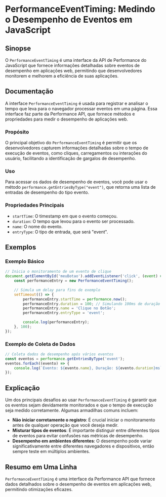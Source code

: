 <!--
Meta Description: # PerformanceEventTiming: Medindo o Desempenho de Eventos em JavaScript ## Sinopse O `PerformanceEventTiming` é uma interface da API de Performance do...
Meta Keywords: que, eventos, desempenho, evento, performanceeventtiming
-->

# PerformanceEventTiming: Medindo o Desempenho de Eventos em JavaScript

## Sinopse
O `PerformanceEventTiming` é uma interface da API de Performance do JavaScript que fornece informações detalhadas sobre eventos de desempenho em aplicações web, permitindo que desenvolvedores monitorem e melhorem a eficiência de suas aplicações.

## Documentação
A interface `PerformanceEventTiming` é usada para registrar e analisar o tempo que leva para o navegador processar eventos em uma página. Essa interface faz parte da Performance API, que fornece métodos e propriedades para medir o desempenho de aplicações web.

### Propósito
O principal objetivo do `PerformanceEventTiming` é permitir que os desenvolvedores capturem informações detalhadas sobre o tempo de execução de eventos, como cliques, carregamentos ou interações do usuário, facilitando a identificação de gargalos de desempenho.

### Uso
Para acessar os dados de desempenho de eventos, você pode usar o método `performance.getEntriesByType("event")`, que retorna uma lista de entradas de desempenho do tipo evento.

### Propriedades Principais
- `startTime`: O timestamp em que o evento começou.
- `duration`: O tempo que levou para o evento ser processado.
- `name`: O nome do evento.
- `entryType`: O tipo de entrada, que será "event".

## Exemplos
### Exemplo Básico
```javascript
// Inicia o monitoramento de um evento de clique
document.getElementById('meuBotao').addEventListener('click', (event) => {
    const performanceEntry = new PerformanceEventTiming();
    
    // Simula um delay para fins de exemplo
    setTimeout(() => {
        performanceEntry.startTime = performance.now();
        performanceEntry.duration = 100; // Simulando 100ms de duração
        performanceEntry.name = 'Clique no Botão';
        performanceEntry.entryType = 'event';
        
        console.log(performanceEntry);
    }, 100);
});
```

### Exemplo de Coleta de Dados
```javascript
// Coleta dados de desempenho após vários eventos
const eventos = performance.getEntriesByType('event');
eventos.forEach((evento) => {
    console.log(`Evento: ${evento.name}, Duração: ${evento.duration}ms`);
});
```

## Explicação
Um dos principais desafios ao usar `PerformanceEventTiming` é garantir que os eventos sejam devidamente monitorados e que o tempo de execução seja medido corretamente. Algumas armadilhas comuns incluem:

- **Não iniciar corretamente o registro**: É crucial iniciar o monitoramento antes de qualquer operação que você deseja medir.
- **Misturar tipos de eventos**: É importante distinguir entre diferentes tipos de eventos para evitar confusões nas métricas de desempenho.
- **Desempenho em ambientes diferentes**: O desempenho pode variar significativamente entre diferentes navegadores e dispositivos, então sempre teste em múltiplos ambientes.

## Resumo em Uma Linha
`PerformanceEventTiming` é uma interface da Performance API que fornece dados detalhados sobre o desempenho de eventos em aplicações web, permitindo otimizações eficazes.
